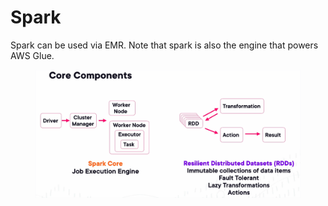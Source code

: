 # Spark

Spark can be used via EMR. Note that spark is also the engine that powers AWS Glue.

<figure><img src="../../../../.gitbook/assets/image (1) (1).png" alt=""><figcaption></figcaption></figure>

